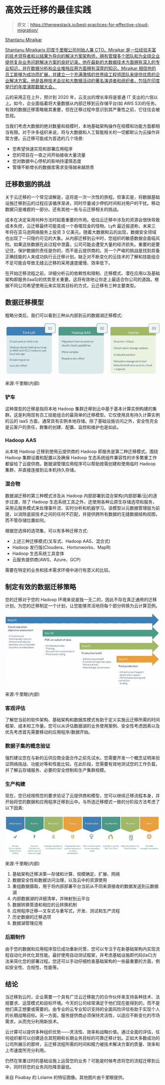 # 高效云迁移的最佳实践

> 原文：<https://thenewstack.io/best-practices-for-effective-cloud-migration/>

[](https://in.linkedin.com/in/shantanumirajkar)

[Shantanu Mirajkar](https://in.linkedin.com/in/shantanumirajkar)

[Shantanu Mirajkaris 印度千里眼公司创始人兼 CTO。Mirajkar 是一位经验丰富的技术领导者和以结果为导向的解决方案架构师，拥有管理多个团队和为全球企业提供复杂业务问题解决方案的良好记录。他在最新的大数据技术方面拥有深入的专业知识，并在数据分析和企业堆栈应用方面拥有深厚的知识。Mirajkar 相信他的员工能够为成功而扩展，并建立一个充满激情的世界级工程师团队来提供优质的企业解决方案。他是各种技术会议和大数据活动的著名演讲者和组织者，包括在印度举行的年度浦那数据大会。](https://in.linkedin.com/in/shantanumirajkar)

[](https://in.linkedin.com/in/shantanumirajkar)[](https://in.linkedin.com/in/shantanumirajkar)

云的采用正在上升，预计到 2020 年，云支出的增长率将是普通 IT 支出的六倍以上。如今，企业面临着将大量数据从内部迁移到云存储平台(如 AWS S3)的任务。有效的数据迁移策略极其重要，但在迁移过程中意识到其严重性之前，它往往会被忽视。

当我们考虑大数据的绝对数量和规模时，本地基础架构操作在规模和功能方面都相当有限。对于许多组织来说，将与大数据和人工智能相关的一切都默认为云操作非常方便。云迁移可能成为首选的几个场景:

*   您希望快速实现和部署应用程序
*   您的项目在一夜之间开始接收大量流量
*   您对数据中心停机的影响持谨慎态度
*   管理不断增长的数据库需求变得越来越昂贵

## 迁移数据的挑战

关于云迁移的一个常见误解是，这将是一次一次性的旅程。但事实是，将数据基础设施迁移到云的过程应该循序渐进，同时尽量减少停机时间和对用户的干扰。移动数据只是难题的一部分。还有其他一些与云迁移相关的挑战。

成本在决定采用何种方法时起着重要的作用。低估云迁移中涉及的资源会很快导致成本失控，云迁移最终可能变成一个吞噬现金的怪物。Lyft 最近报道称，未来三年将在亚马逊网络服务上投资 3 亿美元。随着大数据和云的出现，数据安全领域也出现了一只隐约可见的大象。从内部迁移到云中时，您组织的敏感数据会面临风险。如果这些数据在此过程中泄露，公司可能会遭受大量的经济损失。重要的是要记住，保护数据的责任是你的，而不是云提供商的。另一个严峻的挑战是找到具备正确技能的人来成功执行云迁移计划。缺乏对不断变化的云技术的了解和技能组合不足可能会导致无缝云迁移的采用速度缓慢、效率低下。

在开始迁移流程之前，详细分析云的依赖性和限制、迁移模式、潜在应用以及基础架构即服务(IaaS)的优势至关重要。这将有效地让你走上最适合你公司的道路。根据不同公司希望使用云来实现其目标的方式，云迁移有三种主要类型。

## 数据迁移模型

粗略分类后，我们可以看到三种从内部到云的数据湖迁移模式:

![](img/e3500d0044a05bc4ad8be365842d0118.png)

来源:千里眼(内部)

### 铲车

这种类型的迁移是指将本地 Hadoop 集群迁移到云中基于基本计算实例构建的集群。这是利用现有员工技能组合的最简单的迁移模型。它仅使用具有持久计算实例的云的 IaaS 方面，通常具有实例本地存储。除了基础设施访问之外，安全性完全是云客户的责任，群集的创建、配置、监控和维护也是如此。

### Hadoop AAS

从本地 Hadoop 迁移到使用云提供商的 Hadoop 即服务是第二种迁移模式。围绕 Hadoop 集群设置和配置以及确保 Hadoop 生态系统组件兼容性的许多繁重工作都留给了云提供商。数据湖管理应用程序可以帮助按需创建和使用临时 Hadoop 集群，并直接连接到云本机持久存储。

### 混合物

数据湖迁移的第三种模式涉及从 Hadoop 内部部署到混合架构(内部部署/云)的逐步过渡，除了 Hadoop 生态系统工具之外，还使用各种云原生存储选项和服务，采用云服务模式来处理事件流、实时分析和机器学习。该模型以元数据管理层为前提，以消除底层技术之间的任何不匹配，并提供跨所有数据的无缝数据结构视图，而不管存储位置如何。

根据您选择的选项集，可以有多种迁移方式:

*   上述三种迁移模式(叉车式、Hadoop AAS、混合式)
*   Hadoop 发行版(Cloudera、Hortonworks、MapR)
*   Hadoop 生态系统工具变体
*   云服务提供商(AWS、Azure、GCP)

需要在特定的业务和技术需求环境中进行有意义的比较。

## 制定有效的数据迁移策略

您的迁移对于您的 Hadoop 环境来说是独一无二的，因此不存在真正通用的迁移计划。为您的迁移制定一个计划，让您能够灵活地将每个部分转换为云计算范例。

![](img/eea6bd08a0ac3439e010dcbedbf475c5.png)

来源:千里眼(内部)

### 客观评估

了解您当前的软件架构、基础架构和数据库模式有助于定义实施云迁移所需的时间框架、成本和工作量。您可以从评估数据湖的业务使用案例、安全性考虑因素以及优先考虑首先需要移动的应用程序/数据开始。

### 数据子集的概念验证

强烈建议您在与新的云供应商全面合作之前先试水。您需要开发一个概念证明来验证网络挑战、功能对等和性能比较。在此阶段，您需要有效地测试您的工作负载，并了解云存储服务、必要的安全控制和生产集群规模。

### 生产构建

现在，您已经按照您的要求验证了云提供商和模型，您可以继续迁移流程本身，并开始将您的数据和应用程序迁移到云中。与所选迁移模式一致的分阶段方法考虑了以下因素:

![](img/f33b1a570c884a97f2e3ef1bcdc4adea.png)

来源:千里眼(内部)

1.  基础架构迁移决策—存储和计算、规模确定、扩展、网络
2.  数据安全性和数据访问治理，以及云中的资源使用
3.  重组数据摄取，用于将内部部署平台当前从不同来源接收的数据发送到云数据湖
4.  内部数据湖的详细清单，并映射到云平台
5.  数据转换管道和相应的云转换机制
6.  应用程序迁移—叉车式与重写式，开发、测试和生产流程
7.  历史数据的迁移选项
8.  数据湖管理应用

### **后期制作**

由于您的数据和应用程序现已成功重新托管，您可以专注于在新基础架构内实现流程自动化并优化其性能。最好使用自动测试框架，并考虑基础设施即代码(IaC)方法来简化您的部署过程。您还可以手动仔细检查基础架构的一些最重要的方面，例如安全性、合规性、性能等。

## 结论

当迁移到云时，企业需要一个具有广泛云迁移能力的合作伙伴来支持各种技术、法规要求、运营模式和目标环境。今天的公司经常满足于他们现在能得到的，而不是他们真正想要或需要的。由专业的云专业知识支持的全面风险评估有助于实现个人的长期战略目标。另一方面，服务提供商必须保持灵活性，以适应不断变化的市场需求，从而充分利用新技术。

云计算可以提供多种组织优势——灵活性、效率和战略价值。通过全面的评估，任何组织都可以创建适合其短期和长期业务目标的可靠迁移计划。正如大多数成功的公司所展示的那样，云迁移流程所需的时间和精力被技术解决方案的质量、效率和上市速度所充分利用。

仍然在笨重过时的基础设施上运营您的业务？可能是时候考虑将您的流程迁移到云中，同时将您的业务风险降至最低。

来自 Pixabay 的 Lolame 的特征图像。其他图片由千里眼提供。

<svg xmlns:xlink="http://www.w3.org/1999/xlink" viewBox="0 0 68 31" version="1.1"><title>Group</title> <desc>Created with Sketch.</desc></svg>